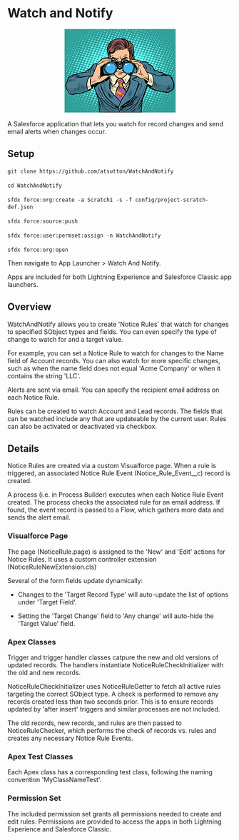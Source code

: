 # Watch and Notify
<p align="center"><img src="https://github.com/atsutton/WatchAndNotify/blob/master/watchandnotify-249x187.jpg" alt="Watch and Notify Salesforce Application"></p>
                                                                                                          
A Salesforce application that lets you watch for record changes and send email alerts when changes occur. 

## Setup

```````````````````````````````````
git clone https://github.com/atsutton/WatchAndNotify

cd WatchAndNotify

sfdx force:org:create -a Scratch1 -s -f config/project-scratch-def.json

sfdx force:source:push

sfdx force:user:permset:assign -n WatchAndNotify

sfdx force:org:open

```````````````````````````````````

Then navigate to App Launcher > Watch And Notify. 

Apps are included for both Lightning Experience and Salesforce Classic app launchers. 


## Overview

WatchAndNotify allows you to create 'Notice Rules' that watch for changes to specified SObject types and fields. You can even specify the type of change to watch for and a target value. 

For example, you can set a Notice Rule to watch for changes to the Name field of Account records. You can also watch for more specific changes, such as when the name field does not equal 'Acme Company' or when it contains the string 'LLC'.

Alerts are sent via email. You can specify the recipient email address on each Notice Rule.

Rules can be created to watch Account and Lead records. The fields that can be watched include any that are updateable by the current user. Rules can also be activated or deactivated via checkbox. 

## Details

Notice Rules are created via a custom Visualforce page. When a rule is triggered, an associated Notice Rule Event (Notice_Rule_Event__c) record is created.

A process (i.e. in Process Builder) executes when each Notice Rule Event created. The process checks the associated rule for an email address. If found, the event record is passed to a Flow, which gathers more data and sends the alert email. 

### Visualforce Page

The page (NoticeRule.page) is assigned to the 'New' and 'Edit' actions for Notice Rules. It uses a custom controller extension (NoticeRuleNewExtension.cls)

Several of the form fields update dynamically: 

- Changes to the 'Target Record Type' will auto-update the list of options under 'Target Field'. 

- Setting the 'Target Change' field to 'Any change' will auto-hide the 'Target Value' field.

### Apex Classes

Trigger and trigger handler classes catpure the new and old versions of updated records. The handlers instantiate NoticeRuleCheckInitializer with the old and new records. 

NoticeRuleCheckInitializer uses NoticeRuleGetter to fetch all active rules targeting the correct SObject type. A check is performed to remove any records created less than two seconds prior. This is to ensure records updated by 'after insert' triggers and similar processes are not included. 

The old records, new records, and rules are then passed to NoticeRuleChecker, which performs the check of records vs. rules and creates any necessary Notice Rule Events. 

### Apex Test Classes

Each Apex class has a corresponding test class, following the naming convention 'MyClassNameTest'. 

### Permission Set

The included permission set grants all permissions needed to create and edit rules. Permissions are provided to access the apps in both Lightning Experience and Salesforce Classic. 
